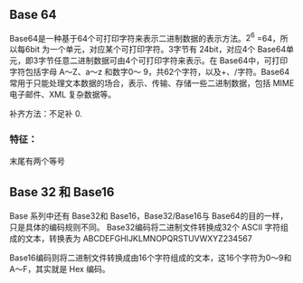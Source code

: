 ## Base 64
Base64是一种基于64个可打印字符来表示二进制数据的表示方法。$2^6$ =64，所以每6bit 为一个单元，对应某个可打印字符。3字节有  24bit，对应4个 Base64单元，即3字节任意二进制数据可由4个可打印字符来表示。在 Base64中，可打印字符包括字母 A～Z、a～z 和数字0～  9，共62个字符，以及+、/字符。Base64常用于只能处理文本数据的场合，表示、传输、存储一些二进制数据，包括 MIME 电子邮件、XML 复杂数据等。

补齐方法：不足补 0.

### 特征：
末尾有两个等号

## Base 32 和 Base16
Base 系列中还有 Base32和 Base16，Base32/Base16与 Base64的目的一样，只是具体的编码规则不同。  Base32编码将二进制文件转换成32个 ASCII 字符组成的文本，转换表为 ABCDEFGHIJKLMNOPQRSTUVWXYZ234567  

Base16编码则将二进制文件转换成由16个字符组成的文本，这16个字符为0～9和 A～F，其实就是 Hex 编码。


